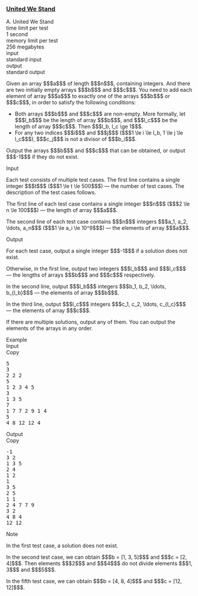 <h3><a href="https://codeforces.com/contest/1859/problem/A" target="_blank" rel="noopener noreferrer">United We Stand</a></h3>

<div class="header"><div class="title">A. United We Stand</div><div class="time-limit"><div class="property-title">time limit per test</div>1 second</div><div class="memory-limit"><div class="property-title">memory limit per test</div>256 megabytes</div><div class="input-file input-standard"><div class="property-title">input</div>standard input</div><div class="output-file output-standard"><div class="property-title">output</div>standard output</div></div><div><p>Given an array $$$a$$$ of length $$$n$$$, containing integers. And there are two initially empty arrays $$$b$$$ and $$$c$$$. You need to add each element of array $$$a$$$ to <span class="tex-font-style-bf">exactly one</span> of the arrays $$$b$$$ or $$$c$$$, in order to satisfy the following conditions:</p><ul> <li> Both arrays $$$b$$$ and $$$c$$$ are non-empty. More formally, let $$$l_b$$$ be the length of array $$$b$$$, and $$$l_c$$$ be the length of array $$$c$$$. Then $$$l_b, l_c \ge 1$$$. </li><li> For any two indices $$$i$$$ and $$$j$$$ ($$$1 \le i \le l_b, 1 \le j \le l_c$$$), $$$c_j$$$ <span class="tex-font-style-bf">is not</span> a divisor of $$$b_i$$$. </li></ul><p>Output the arrays $$$b$$$ and $$$c$$$ that can be obtained, or output $$$-1$$$ if they do not exist.</p></div><div class="input-specification"><div class="section-title">Input</div><p>Each test consists of multiple test cases. The first line contains a single integer $$$t$$$ ($$$1 \le t \le 500$$$) — the number of test cases. The description of the test cases follows.</p><p>The first line of each test case contains a single integer $$$n$$$ ($$$2 \le n \le 100$$$) — the length of array $$$a$$$.</p><p>The second line of each test case contains $$$n$$$ integers $$$a_1, a_2, \ldots, a_n$$$ ($$$1 \le a_i \le 10^9$$$) — the elements of array $$$a$$$.</p></div><div class="output-specification"><div class="section-title">Output</div><p>For each test case, output a single integer $$$-1$$$ if a solution does not exist.</p><p>Otherwise, in the first line, output two integers $$$l_b$$$ and $$$l_c$$$ — the lengths of arrays $$$b$$$ and $$$c$$$ respectively.</p><p>In the second line, output $$$l_b$$$ integers $$$b_1, b_2, \ldots, b_{l_b}$$$ — the elements of array $$$b$$$.</p><p>In the third line, output $$$l_c$$$ integers $$$c_1, c_2, \ldots, c_{l_c}$$$ — the elements of array $$$c$$$.</p><p>If there are multiple solutions, output any of them. You can output the elements of the arrays in any order.</p></div><div class="sample-tests"><div class="section-title">Example</div><div class="sample-test"><div class="input"><div class="title">Input<div title="Copy" data-clipboard-target="#id008666333904750202" id="id000668102819783376" class="input-output-copier">Copy</div></div><pre id="id008666333904750202"><div class="test-example-line test-example-line-even test-example-line-0">5</div><div class="test-example-line test-example-line-odd test-example-line-1">3</div><div class="test-example-line test-example-line-odd test-example-line-1">2 2 2</div><div class="test-example-line test-example-line-even test-example-line-2">5</div><div class="test-example-line test-example-line-even test-example-line-2">1 2 3 4 5</div><div class="test-example-line test-example-line-odd test-example-line-3">3</div><div class="test-example-line test-example-line-odd test-example-line-3">1 3 5</div><div class="test-example-line test-example-line-even test-example-line-4">7</div><div class="test-example-line test-example-line-even test-example-line-4">1 7 7 2 9 1 4</div><div class="test-example-line test-example-line-odd test-example-line-5">5</div><div class="test-example-line test-example-line-odd test-example-line-5">4 8 12 12 4</div></pre></div><div class="output"><div class="title">Output<div title="Copy" data-clipboard-target="#id005559830975641659" id="id0018637367383225656" class="input-output-copier">Copy</div></div><pre id="id005559830975641659">-1
3 2
1 3 5 
2 4 
1 2
1 
3 5 
2 5
1 1 
2 4 7 7 9 
3 2
4 8 4 
12 12 
</pre></div></div></div><div class="note"><div class="section-title">Note</div><p>In the first test case, a solution does not exist.</p><p>In the second test case, we can obtain $$$b = [1, 3, 5]$$$ and $$$c = [2, 4]$$$. Then elements $$$2$$$ and $$$4$$$ do not divide elements $$$1, 3$$$ and $$$5$$$.</p><p>In the fifth test case, we can obtain $$$b = [4, 8, 4]$$$ and $$$c = [12, 12]$$$.</p></div>